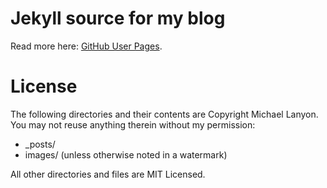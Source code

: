 # Jekyll source for my blog
Read more here: [GitHub User Pages](https://help.github.com/articles/user-organization-and-project-pages).

# License
The following directories and their contents are Copyright Michael Lanyon.  You may not reuse anything therein without my permission:

*   _posts/
*   images/ (unless otherwise noted in a watermark)

All other directories and files are MIT Licensed.
